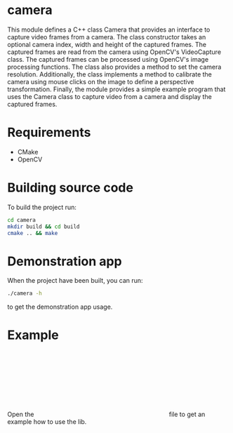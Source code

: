 # camera

This module defines a C++ class Camera that provides an interface to capture video frames from a camera. The class constructor takes an optional camera index, width and height of the captured frames. The captured frames are read from the camera using OpenCV's VideoCapture class. The captured frames can be processed using OpenCV's image processing functions. The class also provides a method to set the camera resolution. Additionally, the class implements a method to calibrate the camera using mouse clicks on the image to define a perspective transformation. Finally, the module provides a simple example program that uses the Camera class to capture video from a camera and display the captured frames.

# Requirements
- CMake
- OpenCV

# Building source code

To build the project run:
```bash
cd camera
mkdir build && cd build
cmake .. && make
```

# Demonstration app

When the project have been built, you can run:
```bash
./camera -h
```
to get the demonstration app usage.

# Example
Open the ![main.cpp](cpp:src/main.cpp) file to get an example how to use the lib.
